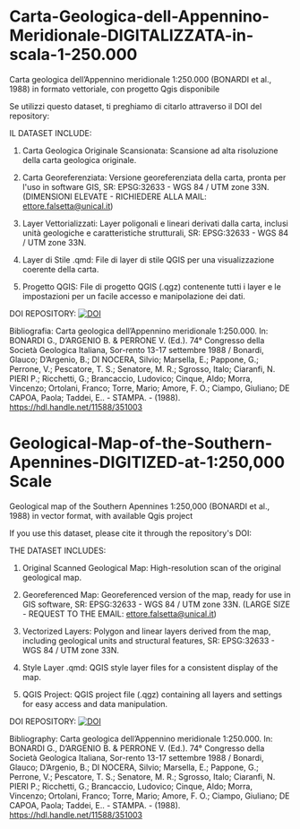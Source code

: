# Carta-Geologica-dell-Appennino-Meridionale-DIGITALIZZATA-in-scala-1-250.000
Carta geologica dell’Appennino meridionale 1:250.000 (BONARDI et al., 1988) in formato vettoriale, con progetto Qgis disponibile

Se utilizzi questo dataset, ti preghiamo di citarlo attraverso il DOI del repository: 


IL DATASET INCLUDE:

1.	Carta Geologica Originale Scansionata: Scansione ad alta risoluzione della carta geologica originale. 

2.	Carta Georeferenziata: Versione georeferenziata della carta, pronta per l'uso in software GIS, SR: EPSG:32633 - WGS 84 / UTM zone 33N. (DIMENSIONI ELEVATE - RICHIEDERE ALLA MAIL: ettore.falsetta@unical.it)

3.  Layer Vettorializzati: Layer poligonali e lineari derivati dalla carta, inclusi unità geologiche e caratteristiche strutturali, SR: EPSG:32633 - WGS 84 / UTM zone 33N.

4.  Layer di Stile .qmd: File di layer di stile QGIS per una visualizzazione coerente della carta.

5.  Progetto QGIS: File di progetto QGIS (.qgz) contenente tutti i layer e le impostazioni per un facile accesso e manipolazione dei dati.

DOI REPOSITORY: <a href="https://doi.org/10.5281/zenodo.16747646"><img src="https://zenodo.org/badge/1032669282.svg" alt="DOI"></a>

Bibliografia: Carta geologica dell’Appennino meridionale 1:250.000. In: BONARDI G., D’ARGENIO B. & PERRONE V. (Ed.). 74° Congresso della Società Geologica Italiana, Sor-rento 13-17 settembre 1988 / Bonardi, Glauco; D’Argenio, B.; DI NOCERA, Silvio; Marsella, E.; Pappone, G.; Perrone, V.; Pescatore, T. S.; Senatore, M. R.; Sgrosso, Italo; Ciaranfi, N. PIERI P.; Ricchetti, G.; Brancaccio, Ludovico; Cinque, Aldo; Morra, Vincenzo; Ortolani, Franco; Torre, Mario; Amore, F. O.; Ciampo, Giuliano; DE CAPOA, Paola; Taddei, E.. - STAMPA. - (1988). https://hdl.handle.net/11588/351003





# Geological-Map-of-the-Southern-Apennines-DIGITIZED-at-1:250,000 Scale
Geological map of the Southern Apennines 1:250,000 (BONARDI et al., 1988) in vector format, with available Qgis project

If you use this dataset, please cite it through the repository's DOI:

THE DATASET INCLUDES:

1. Original Scanned Geological Map: High-resolution scan of the original geological map.

2. Georeferenced Map: Georeferenced version of the map, ready for use in GIS software, SR: EPSG:32633 - WGS 84 / UTM zone 33N. (LARGE SIZE - REQUEST TO THE EMAIL: ettore.falsetta@unical.it)

3. Vectorized Layers: Polygon and linear layers derived from the map, including geological units and structural features, SR: EPSG:32633 - WGS 84 / UTM zone 33N.

4. Style Layer .qmd: QGIS style layer files for a consistent display of the map.

5. QGIS Project: QGIS project file (.qgz) containing all layers and settings for easy access and data manipulation.

DOI REPOSITORY: <a href="https://doi.org/10.5281/zenodo.16747646"><img src="https://zenodo.org/badge/1032669282.svg" alt="DOI"></a>

Bibliography: Carta geologica dell’Appennino meridionale 1:250.000. In: BONARDI G., D’ARGENIO B. & PERRONE V. (Ed.). 74° Congresso della Società Geologica Italiana, Sor-rento 13-17 settembre 1988 / Bonardi, Glauco; D’Argenio, B.; DI NOCERA, Silvio; Marsella, E.; Pappone, G.; Perrone, V.; Pescatore, T. S.; Senatore, M. R.; Sgrosso, Italo; Ciaranfi, N. PIERI P.; Ricchetti, G.; Brancaccio, Ludovico; Cinque, Aldo; Morra, Vincenzo; Ortolani, Franco; Torre, Mario; Amore, F. O.; Ciampo, Giuliano; DE CAPOA, Paola; Taddei, E.. - STAMPA. - (1988). https://hdl.handle.net/11588/351003
